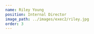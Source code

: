```yaml
---
name: Riley Young
position: Internal Director
image_path: ../images/exec2/riley.jpg
order: 3
---
```

